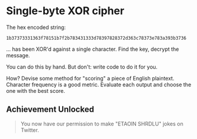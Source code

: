# Single-byte XOR cipher
The hex encoded string:
```
1b37373331363f78151b7f2b783431333d78397828372d363c78373e783a393b3736
```
... has been XOR'd against a single character. Find the key, decrypt the message.

You can do this by hand. But don't: write code to do it for you.

How? Devise some method for "scoring" a piece of English plaintext. Character frequency is a good metric. Evaluate each output and choose the one with the best score.

## Achievement Unlocked
> You now have our permission to make "ETAOIN SHRDLU" jokes on Twitter.



